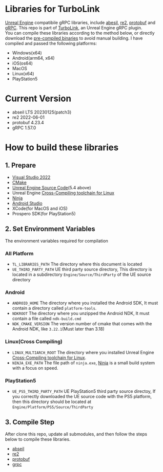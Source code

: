 Libraries for TurboLink
=====
[Unreal Engine](https://www.unrealengine.com/) compatibile gRPC libraries, include [abesil](https://github.com/abseil/abseil-cpp), [re2](https://github.com/google/re2), [protobuf](https://github.com/protocolbuffers/protobuf/tree) and [gRPC](https://github.com/grpc). This repo is part of [TurboLink](https://github.com/thejinchao/turbolink), an Unreal Engine gRPC plugin.  
You can compile these libraries according to the method below, or directly download the [pre-compiled binaries](https://github.com/thejinchao/turbolink-libraries/releases) to avoid manual building. I have compiled and passed the following platforms:
* Windows(x64)
* Android(arm64, x64)
* iOS(os64)
* MacOS
* Linux(x64)
* PlayStation5

# Current Version
* abseil LTS 20230125(patch3)
* re2 2022-06-01
* protobuf 4.23.4
* gRPC 1.57.0

# How to build these libraries

## 1. Prepare
* [Visual Studio 2022](https://visualstudio.microsoft.com/)
* [CMake](https://cmake.org/)
* [Unreal Engine Source Code](https://github.com/epicgames/unrealengine)(5.4 above)
* Unreal Engine [Cross-Compiling toolchain for Linux](https://docs.unrealengine.com/5.4/en-US/linux-development-requirements-for-unreal-engine/)
* [Ninja](https://ninja-build.org/)
* [Android Studio](https://developer.android.com/studio/)
* XCode(for MacOS and iOS)
* Prospero SDK(for PlayStation5)

## 2. Set Environment Variables
The environment variables required for compilation

### All Platform
* `TL_LIBRARIES_PATH` The directory where this document is located
* `UE_THIRD_PARTY_PATH` UE third party source directory, This directory is located in a subdirectory `Engine/Source/ThirdParty` of the UE source directory

### Android
* `ANDROID_HOME` The directory where you installed the Android SDK, It must contain a directory called `platform-tools`.
* `NDKROOT` The directory where you unzipped the Android NDK, It must contain a file called `ndk-build.cmd`
* `NDK_CMAKE_VERSION` The version number of cmake that comes with the Android NDK, like `3.22.1`(Must later than 3.18)

### Linux(Cross Compiling)
* `LINUX_MULTIARCH_ROOT` The directory where you installed Unreal Engine [Cross-Compiling toolchain for Linux](https://docs.unrealengine.com/5.3/en-US/linux-development-requirements-for-unreal-engine/).
* `NINJA_EXE_PATH` The file path of `ninja.exe`, [Ninja](https://ninja-build.org/) is a small build system with a focus on speed.

### PlayStation5
* `UE_PS5_THIRD_PARTY_PATH` UE PlayStation5 third party source directoy, If you correctly downloaded the UE source code with the PS5 platform, then this directory should be located at `Engine/Platform/PS5/Source/ThirdParty`

## 3. Compile Step
After clone this repo, update all submodules, and then follow the steps below to compile these libraries.
* [abseil](/Source/abseil)
* [re2](/Source/re2)
* [protobuf](/Source/protobuf)
* [grpc](/Source/grpc)
